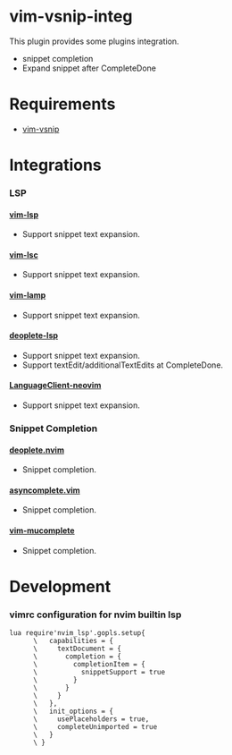 # vim-vsnip-integ

This plugin provides some plugins integration.

- snippet completion
- Expand snippet after CompleteDone


# Requirements

- [vim-vsnip](https://github.com/hrsh7th/vim-vsnip)


# Integrations

### LSP

#### [vim-lsp](https://github.com/prabirshrestha/vim-lsp)
- Support snippet text expansion.

#### [vim-lsc](https://github.com/natebosch/vim-lsc)
- Support snippet text expansion.

#### [vim-lamp](https://github.com/hrsh7th/vim-lamp)
- Support snippet text expansion.

#### [deoplete-lsp](https://github.com/Shougo/deoplete-lsp)
- Support snippet text expansion.
- Support textEdit/additionalTextEdits at CompleteDone.

#### [LanguageClient-neovim](https://github.com/autozimu/LanguageClient-neovim)
- Support snippet text expansion.


### Snippet Completion

#### [deoplete.nvim](https://github.com/Shougo/deoplete.nvim)
- Snippet completion.

#### [asyncomplete.vim](https://github.com/prabirshrestha/asyncomplete.vim)
- Snippet completion.

#### [vim-mucomplete](https://github.com/lifepillar/vim-mucomplete)
- Snippet completion.


# Development

### vimrc configuration for nvim builtin lsp

```viml
lua require'nvim_lsp'.gopls.setup{
      \   capabilities = {
      \     textDocument = {
      \       completion = {
      \         completionItem = {
      \           snippetSupport = true
      \         }
      \       }
      \     }
      \   },
      \   init_options = {
      \     usePlaceholders = true,
      \     completeUnimported = true
      \   }
      \ }
```

